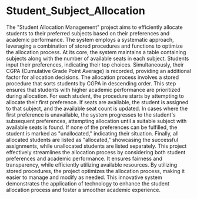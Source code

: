 # Student_Subject_Allocation
The "Student Allocation Management" project aims to efficiently allocate students to their preferred subjects based on their preferences and academic performance. The system employs a systematic approach, leveraging a combination of stored procedures and functions to optimize the allocation process.
At its core, the system maintains a table containing subjects along with the number of available seats in each subject. Students input their preferences, indicating their top choices. Simultaneously, their CGPA (Cumulative Grade Point Average) is recorded, providing an additional factor for allocation decisions.
The allocation process involves a stored procedure that sorts students by CGPA in descending order. This step ensures that students with higher academic performance are prioritized during allocation. For each student, the procedure starts by attempting to allocate their first preference. If seats are available, the student is assigned to that subject, and the available seat count is updated.
In cases where the first preference is unavailable, the system progresses to the student's subsequent preferences, attempting allocation until a suitable subject with available seats is found. If none of the preferences can be fulfilled, the student is marked as "unallocated," indicating their situation.
Finally, all allocated students are listed as "allocated," showcasing the successful assignments, while unallocated students are listed separately.
This project effectively streamlines the allocation process by considering both student preferences and academic performance. It ensures fairness and transparency, while efficiently utilizing available resources. By utilizing stored procedures, the project optimizes the allocation process, making it easier to manage and modify as needed. This innovative system demonstrates the application of technology to enhance the student allocation process and foster a smoother academic experience.
